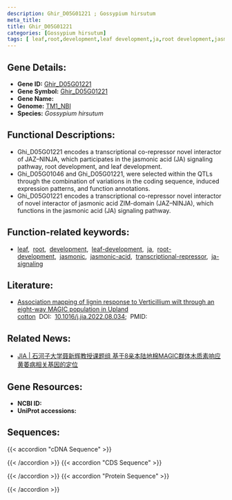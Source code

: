 ```yaml
---
description: Ghir_D05G01221 ; Gossypium hirsutum
meta_title:
title: Ghir_D05G01221
categories: [Gossypium hirsutum]
tags: [ leaf,root,development,leaf development,ja,root development,jasmonic,jasmonic acid,transcriptional repressor,ja signaling ]
---
```


## Gene Details:
- **Gene ID:**	[Ghir_D05G01221](https://yanglab.hzau.edu.cn/cott/PublicFun/total_jump.1?target=genomics/gene_index&gene_id=Ghir_D05G01221)
- **Gene Symbol:** <u>Ghir_D05G01221</u>
- **Gene Name:** 
- **Genome:** [TM1_NBI](https://yanglab.hzau.edu.cn/CottonMD/download.1)
- **Species:** *Gossypium hirsutum*

## Functional Descriptions:
   - Ghi_D05G01221 encodes a transcriptional co-repressor novel interactor of JAZ–NINJA, which participates in the jasmonic acid (JA) signaling pathway, root development, and leaf development.
   - Ghi_D05G01046 and Ghi_D05G01221, were selected within the QTLs through the combination of variations in the coding sequence, induced expression patterns, and function annotations.
   - Ghi_D05G01221 encodes a transcriptional co-repressor novel interactor of novel interactor of jasmonic acid ZIM-domain (JAZ–NINJA), which functions in the jasmonic acid (JA) signaling pathway.

## Function-related keywords:
   - [leaf](/tags/leaf/),&nbsp;&nbsp;[root](/tags/root/),&nbsp;&nbsp;[development](/tags/development/),&nbsp;&nbsp;[leaf-development](/tags/leaf-development/),&nbsp;&nbsp;[ja](/tags/ja/),&nbsp;&nbsp;[root-development](/tags/root-development/),&nbsp;&nbsp;[jasmonic](/tags/jasmonic/),&nbsp;&nbsp;[jasmonic-acid](/tags/jasmonic-acid/),&nbsp;&nbsp;[transcriptional-repressor](/tags/transcriptional-repressor/),&nbsp;&nbsp;[ja-signaling](/tags/ja-signaling/)

## Literature:
   - [Association mapping of lignin response to Verticillium wilt through an eight-way MAGIC population in Upland cotton]( https://www.sciencedirect.com/science/article/pii/S2095311922001125)&nbsp;&nbsp;DOI:&nbsp;&nbsp;[10.1016/j.jia.2022.08.034](https://www.sciencedirect.com/science/article/pii/S2095311922001125);&nbsp;&nbsp;PMID:&nbsp;&nbsp;[](https://pubmed.ncbi.nlm.nih.gov//)

## Related News:
   - [JIA | 石河子大学聂新辉教授课题组 基于8亲本陆地棉MAGIC群体木质素响应黄萎病相关基因的定位](https://mp.weixin.qq.com/s?__biz=Mzg3MDEwNDEyMg==&mid=2247531361&idx=3&sn=3bb074bec1069973e4c65c3cd4a0eb8c&chksm=ce90d634f9e75f226b154da1144a19a0039d2e181c58b8901198277e5c71b9e67c4b4f9d8f4f&scene=27#wechat_redirect)

## Gene Resources:
- **NCBI ID:**  [](https://www.ncbi.nlm.nih.gov/gene/?term=)
- **UniProt accessions:** [](https://www.uniprot.org/uniprotkb//entry)



## Sequences:
{{< accordion "cDNA Sequence" >}}

{{< /accordion >}}
{{< accordion "CDS Sequence" >}}

{{< /accordion >}}
{{< accordion "Protein Sequence" >}}

{{< /accordion >}}
